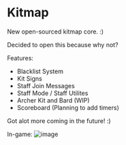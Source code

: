 # Kitmap
New open-sourced kitmap core. :)

Decided to open this because why not?

Features:

- Blacklist System
- Kit Signs
- Staff Join Messages 
- Staff Mode / Staff Utilites
- Archer Kit and Bard (WIP)
- Scoreboard (Planning to add timers)

Got alot more coming in the future! :)

In-game: ![image]({https://i.gyazo.com/707577f9d2beb2780f6761642723b7e3.png})
